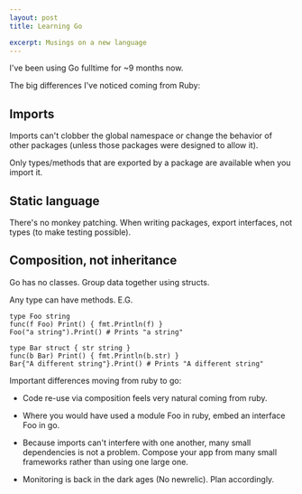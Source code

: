 ```yaml
---
layout: post
title: Learning Go

excerpt: Musings on a new language
---
```


I've been using Go fulltime for ~9 months now.

The big differences I've noticed coming from Ruby:

## Imports

Imports can't clobber the global namespace or change the behavior of other packages (unless those packages were designed to allow it).

Only types/methods that are exported by a package are available when you import it.

## Static language
There's no monkey patching.
When writing packages, export interfaces, not types (to make testing possible).

## Composition, not inheritance
Go has no classes. Group data together using structs.

Any type can have methods. E.G.

 	type Foo string
 	func(f Foo) Print() { fmt.Println(f) }
 	Foo("a string").Print() # Prints "a string"

 	type Bar struct { str string }
 	func(b Bar) Print() { fmt.Println(b.str) }
 	Bar{"A different string"}.Print() # Prints "A different string"

Important differences moving from ruby to go:
* Code re-use via composition feels very natural coming from ruby.
 * Where you would have used a module Foo in ruby, embed an interface Foo in go.

* Because imports can't interfere with one another, many small dependencies is not a problem. Compose your app from many small frameworks rather than using one large one.

* Monitoring is back in the dark ages (No newrelic). Plan accordingly.
